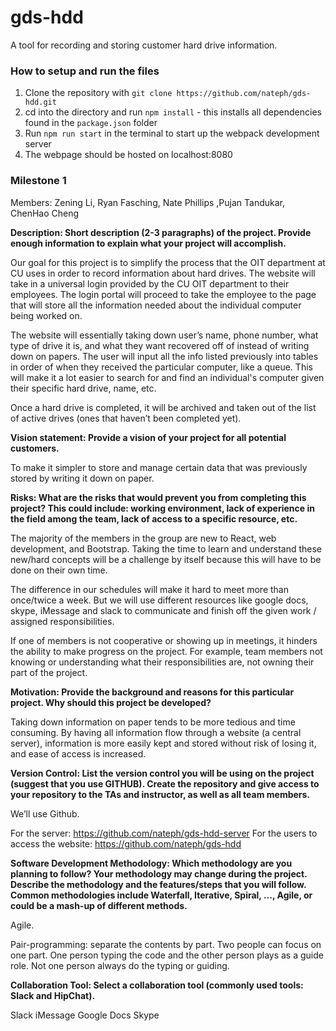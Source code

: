 # gds-hdd

A tool for recording and storing customer hard drive information.

### How to setup and run the files 

1. Clone the repository with `git clone https://github.com/nateph/gds-hdd.git`
2. cd into the directory and run `npm install` - this installs all dependencies found in the `package.json` folder
3. Run `npm run start` in the terminal to start up the webpack development server 
4. The webpage should be hosted on localhost:8080

### Milestone 1
					
Members: Zening Li, Ryan Fasching, Nate Phillips ,Pujan Tandukar, ChenHao Cheng
		
**Description: 
Short description (2-3 paragraphs) of the project. Provide enough information to explain what your project will accomplish.**

Our goal for this project is to simplify the process that the OIT department at CU uses in order to record information about hard drives. The website will take in a universal login provided by the CU OIT department to their employees. The login portal will proceed to take the employee to the page that will store all the information needed about the individual computer being worked on. 

The website will essentially taking down user’s name, phone number, what type of drive it is, and what they want recovered off of instead of writing down on papers. The user will input all the info listed previously into tables in order of when they received the particular computer, like a queue. This will make it a lot easier to search for and find an individual's computer given their specific hard drive, name, etc. 

Once a hard drive is completed, it will be archived and taken out of the list of active drives (ones that haven’t been completed yet).



**Vision statement: Provide a vision of your project for all potential customers.**

To make it simpler to store and manage certain data that was previously stored by writing it down on paper. 



**Risks: 
What are the risks that would prevent you from completing this project? This could include: working environment, lack of experience in the field among the team, lack of access to a specific resource, etc.**

The majority of the members in the group are new to React, web development, and Bootstrap. Taking the time to learn and understand these new/hard concepts will be a challenge by itself because this will have to be done on their own time. 

The difference in our schedules will make it hard to meet more than once/twice a week. But we will use different resources like google docs, skype, iMessage and slack to communicate and finish off the given work / assigned responsibilities.  

If one of members is not cooperative or showing up in meetings, it hinders the ability to make progress on the project. For example, team members not knowing or understanding what their responsibilities are, not owning their part of the project.



**Motivation:
Provide the background and reasons for this particular project. Why should this  project be developed?**

Taking down information on paper tends to be more tedious and time consuming. By having all information flow through a website (a central server), information is more easily kept and stored without risk of losing it, and ease of access is increased.


**Version Control:
List the version control you will be using on the project (suggest that you use GITHUB). Create the repository and give access to your repository to the TAs and instructor, as well as all team members.**

We’ll use Github.

For the server: https://github.com/nateph/gds-hdd-server
For the users to access the website: https://github.com/nateph/gds-hdd

	

**Software Development Methodology: 
Which methodology are you planning to follow? Your methodology may change during the project. Describe the methodology and the features/steps that you will follow. Common methodologies include Waterfall, Iterative, Spiral, ..., Agile, or could be a mash-up of different methods.**

Agile.

Pair-programming: separate the contents by part. Two people can focus on one part. One person typing the code and the other person plays as a guide role. Not one person always do the typing or guiding.


**Collaboration Tool: 
Select a collaboration tool (commonly used tools: Slack and HipChat).**

Slack
iMessage
Google Docs
Skype

